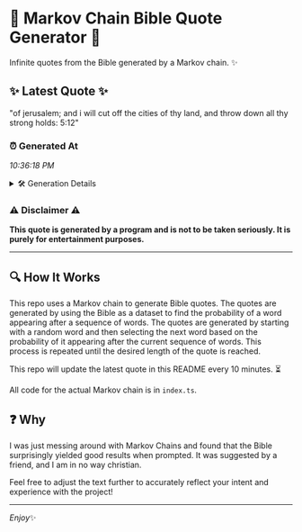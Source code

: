 # 📖 Markov Chain Bible Quote Generator 📖

Infinite quotes from the Bible generated by a Markov chain. ✨

## ✨ Latest Quote ✨
"of jerusalem; and i will cut off the cities of thy land, and throw down all thy strong holds: 5:12"

### ⏰ Generated At
*10:36:18 PM*

<details>
    <summary>🛠️ Generation Details</summary>
    <p>
        <strong>🌱 Seed:</strong> of<br>
        <strong>🔄 Iterations:</strong> 19<br>
        <strong>📜 Context History:</strong><br>[ of ]: jerusalem;<br>[ of, jerusalem; ]: and<br>[ of, jerusalem;, and ]: i<br>[ of, jerusalem;, and, i ]: will<br>[ of, jerusalem;, and, i, will ]: cut<br>[ of, jerusalem;, and, i, will, cut ]: off<br>[ jerusalem;, and, i, will, cut, off ]: the<br>[ and, i, will, cut, off, the ]: cities<br>[ i, will, cut, off, the, cities ]: of<br>[ will, cut, off, the, cities, of ]: thy<br>[ cut, off, the, cities, of, thy ]: land,<br>[ off, the, cities, of, thy, land, ]: and<br>[ the, cities, of, thy, land,, and ]: throw<br>[ cities, of, thy, land,, and, throw ]: down<br>[ of, thy, land,, and, throw, down ]: all<br>[ thy, land,, and, throw, down, all ]: thy<br>[ land,, and, throw, down, all, thy ]: strong<br>[ and, throw, down, all, thy, strong ]: holds:<br>[ throw, down, all, thy, strong, holds: ]: 5:12<br>
    </p>
</details>

### ⚠️ Disclaimer ⚠️
**This quote is generated by a program and is not to be taken seriously. It is purely for entertainment purposes.**

---

## 🔍 How It Works

This repo uses a Markov chain to generate Bible quotes. The quotes are generated by using the Bible as a dataset to find the probability of a word appearing after a sequence of words. The quotes are generated by starting with a random word and then selecting the next word based on the probability of it appearing after the current sequence of words. This process is repeated until the desired length of the quote is reached.

This repo will update the latest quote in this README every 10 minutes. ⏳

All code for the actual Markov chain is in `index.ts`.

## ❓ Why

I was just messing around with Markov Chains and found that the Bible surprisingly yielded good results when prompted. 
It was suggested by a friend, and I am in no way christian.

Feel free to adjust the text further to accurately reflect your intent and experience with the project!

---

*Enjoy*✨
